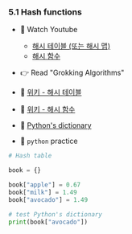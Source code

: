 ### 5.1 Hash functions


- 🍒 Watch Youtube
    - [해시 테이블 (또는 해시 맵)](https://www.youtube.com/watch?v=HraOg7W3VAM)
    - [해시 함수](https://www.youtube.com/watch?v=Rpbj6jMYKag)
    


- 👉 Read "Grokking Algorithms"


- 🍑 [위키 - 해시 테이블](https://ko.wikipedia.org/wiki/%ED%95%B4%EC%8B%9C_%ED%85%8C%EC%9D%B4%EB%B8%94)
- 🍑 [위키 - 해시 함수](https://ko.wikipedia.org/wiki/%ED%95%B4%EC%8B%9C_%ED%95%A8%EC%88%98)
- 🍑 [Python's dictionary](https://docs.python.org/3/tutorial/datastructures.html#dictionaries)



- 🐍 `python` practice

```python
# Hash table

book = {}

book["apple"] = 0.67
book["milk"] = 1.49
book["avocado"] = 1.49

# test Python's dictionary
print(book["avocado"])
```





